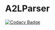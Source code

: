 # A2LParser
[![Codacy Badge](https://api.codacy.com/project/badge/Grade/3aec36918e854e04babcea0138e8b5e1)](https://app.codacy.com/app/Sanglinard26/A2LParser?utm_source=github.com&utm_medium=referral&utm_content=Sanglinard26/A2LParser&utm_campaign=Badge_Grade_Dashboard)
